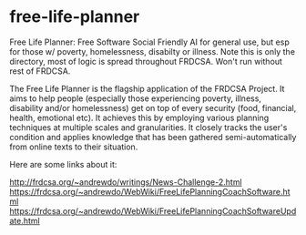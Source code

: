 # free-life-planner
Free Life Planner: Free Software Social Friendly AI for general use, but esp for those w/ poverty, homelessness, disabilty or illness.  Note this is only the directory, most of logic is spread throughout FRDCSA.  Won't run without rest of FRDCSA.

The Free Life Planner is the flagship application of the FRDCSA Project.  It aims to help people (especially those experiencing poverty, illness, disability and/or homelessness) get on top of every security (food, financial, health, emotional etc).  It achieves this by employing various planning techniques at multiple scales and granularities.  It closely tracks the user's condition and applies knowledge that has been gathered semi-automatically from online texts to their situation.

Here are some links about it:

http://frdcsa.org/~andrewdo/writings/News-Challenge-2.html
https://frdcsa.org/~andrewdo/WebWiki/FreeLifePlanningCoachSoftware.html
https://frdcsa.org/~andrewdo/WebWiki/FreeLifePlanningCoachSoftwareUpdate.html
